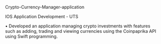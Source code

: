 Crypto-Currency-Manager-application

IOS Application Development - UTS

• Developed an application managing crypto investments with features such as adding, trading
and viewing currencies using the Coinpaprika API using Swift programming.
